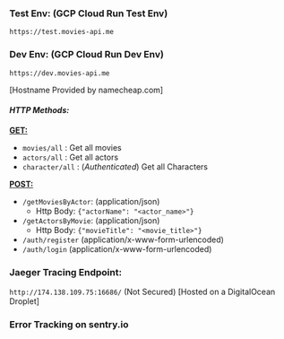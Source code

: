 ### Test Env: **(GCP Cloud Run Test Env)**

`https://test.movies-api.me` 

### Dev Env: **(GCP Cloud Run Dev Env)**

`https://dev.movies-api.me`

[Hostname Provided by namecheap.com]

#### _HTTP Methods:_

<ins>**GET:**</ins>

* `movies/all` : Get all movies
* `actors/all` : Get all actors
* `character/all` : (_Authenticated_) Get all Characters

<ins>**POST:**</ins>

* `/getMoviesByActor`: (application/json)
    - Http Body: `{"actorName": "<actor_name>"}`
* `/getActorsByMovie`: (application/json)
    - Http Body: `{"movieTitle": "<movie_title>"}`
* `/auth/register` (application/x-www-form-urlencoded)
* `/auth/login` (application/x-www-form-urlencoded)

### Jaeger Tracing Endpoint:

`http://174.138.109.75:16686/` (Not Secured) [Hosted on a DigitalOcean Droplet]

### Error Tracking on sentry.io